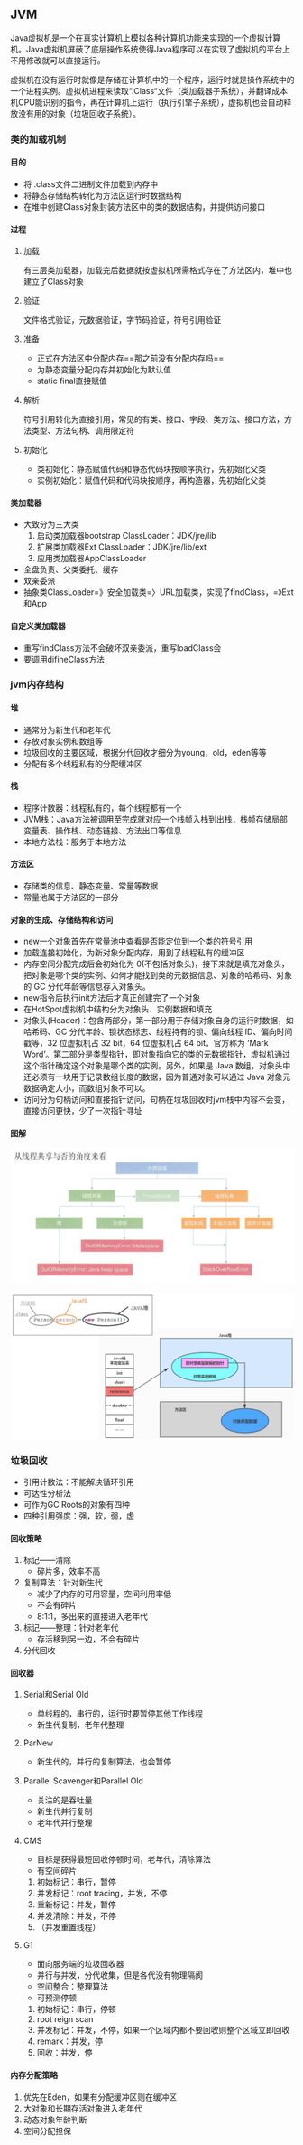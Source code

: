 ## JVM

​	Java虚拟机是一个在真实计算机上模拟各种计算机功能来实现的一个虚拟计算机。Java虚拟机屏蔽了底层操作系统使得Java程序可以在实现了虚拟机的平台上不用修改就可以直接运行。

​	虚拟机在没有运行时就像是存储在计算机中的一个程序，运行时就是操作系统中的一个进程实例。虚拟机进程来读取“.Class“文件（类加载器子系统），并翻译成本机CPU能识别的指令，再在计算机上运行（执行引擎子系统），虚拟机也会自动释放没有用的对象（垃圾回收子系统）。

### 类的加载机制

#### 目的

- 将 .class文件二进制文件加载到内存中
- 将静态存储结构转化为方法区运行时数据结构
- 在堆中创建Class对象封装方法区中的类的数据结构，并提供访问接口

#### 过程

1. 加载

   有三层类加载器，加载完后数据就按虚拟机所需格式存在了方法区内，堆中也建立了Class对象

2. 验证

   文件格式验证，元数据验证，字节码验证，符号引用验证

3. 准备

   - 正式在方法区中分配内存==那之前没有分配内存吗==
   - 为静态变量分配内存并初始化为默认值
   - static final直接赋值

4. 解析

   符号引用转化为直接引用，常见的有类、接口、字段、类方法、接口方法，方法类型、方法句柄、调用限定符

5. 初始化

   - 类初始化<clinit>：静态赋值代码和静态代码块按顺序执行，先初始化父类
   - 实例初始化<init>：赋值代码和代码块按顺序，再构造器，先初始化父类

#### 类加载器

- 大致分为三大类
  1. 启动类加载器bootstrap ClassLoader：JDK/jre/lib
  2. 扩展类加载器Ext ClassLoader：JDK/jre/lib/ext
  3. 应用类加载器AppClassLoader
- 全盘负责、父类委托、缓存
- 双亲委派
- 抽象类ClassLoader=》安全加载类=〉URL加载类，实现了findClass，=》Ext和App

#### 自定义类加载器

- 重写findClass方法不会破坏双亲委派，重写loadClass会
- 要调用difineClass方法

### jvm内存结构

#### 堆

- 通常分为新生代和老年代
- 存放对象实例和数组等
- 垃圾回收的主要区域，根据分代回收才细分为young，old，eden等等
- 分配有多个线程私有的分配缓冲区

#### 栈

- 程序计数器：线程私有的，每个线程都有一个
- JVM栈：Java方法被调用至完成就对应一个栈帧入栈到出栈，栈帧存储局部变量表、操作栈、动态链接、方法出口等信息
- 本地方法栈：服务于本地方法

#### 方法区

- 存储类的信息、静态变量、常量等数据
- 常量池属于方法区的一部分

#### 对象的生成、存储结构和访问

- new一个对象首先在常量池中查看是否能定位到一个类的符号引用
- 加载连接初始化，为新对象分配内存，用到了线程私有的缓冲区
- 内存空间分配完成后会初始化为 0(不包括对象头)，接下来就是填充对象头，把对象是哪个类的实例、如何才能找到类的元数据信息、对象的哈希码、对象的 GC 分代年龄等信息存入对象头。
- new指令后执行init方法后才真正创建完了一个对象
- 在HotSpot虚拟机中结构分为对象头、实例数据和填充
- 对象头(Header)：包含两部分，第一部分用于存储对象自身的运行时数据，如哈希码、GC 分代年龄、锁状态标志、线程持有的锁、偏向线程 ID、偏向时间戳等，32 位虚拟机占 32 bit，64 位虚拟机占 64 bit。官方称为 ‘Mark Word’。第二部分是类型指针，即对象指向它的类的元数据指针，虚拟机通过这个指针确定这个对象是哪个类的实例。另外，如果是 Java 数组，对象头中还必须有一块用于记录数组长度的数据，因为普通对象可以通过 Java 对象元数据确定大小，而数组对象不可以。
- 访问分为句柄访问和直接指针访问，句柄在垃圾回收时jvm栈中内容不会变，直接访问更快，少了一次指针寻址

#### 图解

![img](jvm.assets/1728de07f0a8ea3c)

![img](jvm.assets/1728de0bcde73307)





### 垃圾回收

- 引用计数法：不能解决循环引用
- 可达性分析法
- 可作为GC Roots的对象有四种
- 四种引用强度：强，软，弱，虚

#### 回收策略

1. 标记——清除
   - 碎片多，效率不高
2. 复制算法：针对新生代
   - 减少了内存的可用容量，空间利用率低
   - 不会有碎片
   - 8:1:1，多出来的直接进入老年代
3. 标记——整理：针对老年代
   - 存活移到另一边，不会有碎片
4. 分代回收

#### 回收器

1. Serial和Serial Old

   - 单线程的，串行的，运行时要暂停其他工作线程
   - 新生代复制，老年代整理

2. ParNew

   - 新生代的，并行的复制算法，也会暂停

3. Parallel Scavenger和Parallel Old

   - 关注的是吞吐量
   - 新生代并行复制
   - 老年代并行整理

4. CMS

   - 目标是获得最短回收停顿时间，老年代，清除算法
   - 有空间碎片

   1. 初始标记：串行，暂停
   2. 并发标记：root tracing，并发，不停
   3. 重新标记：并发，暂停
   4. 并发清除：并发，不停
   5. （并发重置线程）

5. G1

   - 面向服务端的垃圾回收器
   - 并行与并发，分代收集，但是各代没有物理隔阂
   - 空间整合：整理算法
   - 可预测停顿

   1. 初始标记：串行，停顿
   2. root reign scan
   3. 并发标记：并发，不停，如果一个区域内都不要回收则整个区域立即回收
   4. remark：并发，停
   5. 回收：并发，停

#### 内存分配策略

1. 优先在Eden，如果有分配缓冲区则在缓冲区
2. 大对象和长期存活对象进入老年代
3. 动态对象年龄判断
4. 空间分配担保